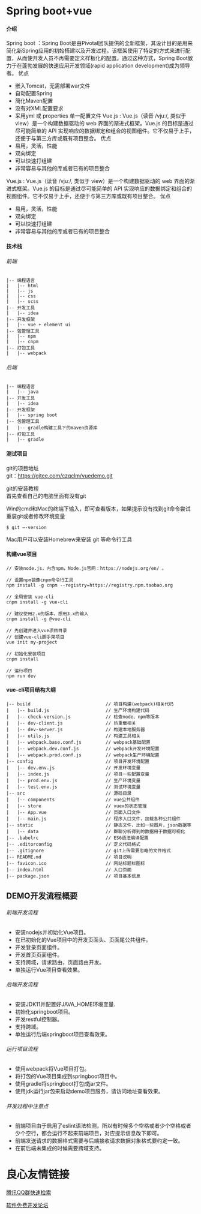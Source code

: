 # Spring boot+vue

#### 介绍
 Spring boot ：Spring Boot是由Pivotal团队提供的全新框架，其设计目的是用来简化新Spring应用的初始搭建以及开发过程。该框架使用了特定的方式来进行配置，从而使开发人员不再需要定义样板化的配置。通过这种方式，Spring Boot致力于在蓬勃发展的快速应用开发领域(rapid application development)成为领导者。
        优点
* 嵌入Tomcat，无需部署war文件
* 自动配置Spring
* 简化Maven配置
* 没有对XML配置要求
* 采用yml 或 properties 单一配置文件
        Vue.js : Vue.js（读音 /vjuː/, 类似于 view）是一个构建数据驱动的 web 界面的渐进式框架。Vue.js 的目标是通过尽可能简单的 API 实现响应的数据绑定和组合的视图组件。它不仅易于上手，还便于与第三方库或既有项目整合。
        优点
* 易用，灵活，性能
* 双向绑定
* 可以快速打组建
* 非常容易与其他的库或者已有的项目整合

Vue.js : Vue.js（读音 /vjuː/, 类似于 view）是一个构建数据驱动的 web 界面的渐进式框架。Vue.js 的目标是通过尽可能简单的 API 实现响应的数据绑定和组合的视图组件。它不仅易于上手，还便于与第三方库或既有项目整合。
        优点
* 易用，灵活，性能
* 双向绑定
* 可以快速打组建
* 非常容易与其他的库或者已有的项目整合

 

#### 技术栈
###### 前端
```
|-- 编程语言
|   |-- html
|   |-- js
|   |-- css
|   |-- scss
|-- 开发工具
|   |-- idea
|-- 开发框架
|   |-- vue + element ui
|-- 包管理工具
|   |-- npm
|   |-- cnpm
|-- 打包工具
|   |-- webpack
```

###### 后端
```
|-- 编程语言
|   |-- java
|-- 开发工具
|   |-- idea
|-- 开发框架
|   |-- spring boot
|-- 包管理工具
|   |-- gradle构建工具下的maven资源库
|-- 打包工具
|   |-- gradle
```

 

#### 测试项目

git的项目地址  
    git：https://gitee.com/czqclm/vuedemo.git


git的安装教程  
    首先查看自己的电脑里面有没有git
    
Win的cmd和Mac的终端下输入，即可查看版本，如果提示没有找到git命令尝试重装git或者修改环境变量  
```
$ git —-version
```
Mac用户可以安装Homebrew来安装 git 等命令行工具

 

#### 构建vue项目
```
// 安装node.js，内含npm，Node.js官网：https://nodejs.org/en/ 。

// 设置npm镜像cnpm命令行工具
npm install -g cnpm --registry=https://registry.npm.taobao.org 

// 全局安装 vue-cli 
cnpm install -g vue-cli

// 建议使用2.x的版本，想用3.x的输入
cnpm install -g @vue-cli

// 先创建并进入vue项目目录
// 创建vue-cli脚手架项目
vue init my-project

// 初始化安装项目
cnpm install

// 运行项目
npm run dev
```

 

#### vue-cli项目结构大纲
```
|-- build                            // 项目构建(webpack)相关代码
|   |-- build.js                     // 生产环境构建代码
|   |-- check-version.js             // 检查node、npm等版本
|   |-- dev-client.js                // 热重载相关
|   |-- dev-server.js                // 构建本地服务器
|   |-- utils.js                     // 构建工具相关
|   |-- webpack.base.conf.js         // webpack基础配置
|   |-- webpack.dev.conf.js          // webpack开发环境配置
|   |-- webpack.prod.conf.js         // webpack生产环境配置
|-- config                           // 项目开发环境配置
|   |-- dev.env.js                   // 开发环境变量
|   |-- index.js                     // 项目一些配置变量
|   |-- prod.env.js                  // 生产环境变量
|   |-- test.env.js                  // 测试环境变量
|-- src                              // 源码目录
|   |-- components                   // vue公共组件
|   |-- store                        // vuex的状态管理
|   |-- App.vue                      // 页面入口文件
|   |-- main.js                      // 程序入口文件，加载各种公共组件
|-- static                           // 静态文件，比如一些图片，json数据等
|   |-- data                         // 群聊分析得到的数据用于数据可视化
|-- .babelrc                         // ES6语法编译配置
|-- .editorconfig                    // 定义代码格式
|-- .gitignore                       // git上传需要忽略的文件格式
|-- README.md                        // 项目说明
|-- favicon.ico                      // 网站标题栏图标
|-- index.html                       // 入口页面
|-- package.json                     // 项目基本信息
```

DEMO开发流程概要
----

###### 前端开发流程
* 安装nodejs并初始化Vue项目。
* 在已初始化的Vue项目中的开发页面头、页面尾公共组件。
* 开发登录页面组件。
* 开发首页页面组件。
* 支持跨域，请求路由，页面路由开发。
* 单独运行Vue项目查看效果。  

###### 后端开发流程
* 安装JDK11并配置好JAVA_HOME环境变量.
* 初始化springboot项目。
* 开发restful控制器。
* 支持跨域。
* 单独运行后端springboot项目查看效果。

###### 运行项目流程
* 使用webpack将Vue项目打包。
* 将打包的Vue项目集成到springboot项目中。
* 使用gradle将springboot打包成jar文件。
* 使用jdk运行jar包来启动demo项目服务，请访问地址查看效果。

###### 开发过程中注意点
* 前端项目由于启用了eslint语法检测，所以有时候多个空格或者少个空格或者少个空行，都会运行不起来前端项目，对应提示信息改下即可。
* 前端发送请求的数据格式需要与后端接收请求数据对象格式要约定一致。
* 在前后端未集成的时候需要跨域支持。

 # 良心友情链接

[腾讯QQ群快速检索](http://u.720life.cn/s/8cf73f7c)

[软件免费开发论坛](http://u.720life.cn/s/bbb01dc0)